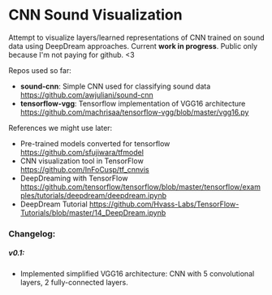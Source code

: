 # CNN Sound Visualization

Attempt to visualize layers/learned representations of CNN trained on sound data using DeepDream approaches.
Current __work in progress__. Public only because I'm not paying for github. <3

Repos used so far:
+ __sound-cnn__: Simple CNN used for classifying sound data https://github.com/awjuliani/sound-cnn
+ __tensorflow-vgg__: Tensorflow implementation of VGG16 architecture https://github.com/machrisaa/tensorflow-vgg/blob/master/vgg16.py

References we might use later:
+ Pre-trained models converted for tensorflow https://github.com/sfujiwara/tfmodel
+ CNN visualization tool in TensorFlow https://github.com/InFoCusp/tf_cnnvis
+ DeepDreaming with TensorFlow https://github.com/tensorflow/tensorflow/blob/master/tensorflow/examples/tutorials/deepdream/deepdream.ipynb
+ DeepDream Tutorial https://github.com/Hvass-Labs/TensorFlow-Tutorials/blob/master/14_DeepDream.ipynb

### Changelog:
##### v0.1:
  + Implemented simplified VGG16 architecture: CNN with 5 convolutional layers, 2 fully-connected layers.

